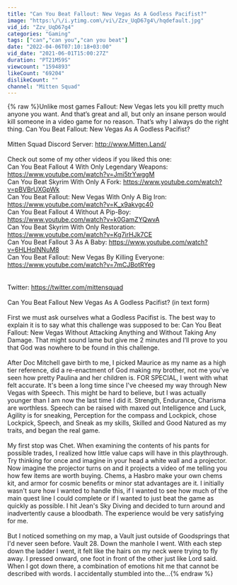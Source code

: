 ```yaml
---
title: "Can You Beat Fallout: New Vegas As A Godless Pacifist?"
image: "https:\/\/i.ytimg.com\/vi\/Zzv_UqD67g4\/hqdefault.jpg"
vid_id: "Zzv_UqD67g4"
categories: "Gaming"
tags: ["can","can you","can you beat"]
date: "2022-04-06T07:10:18+03:00"
vid_date: "2021-06-01T15:00:27Z"
duration: "PT21M59S"
viewcount: "1594893"
likeCount: "69204"
dislikeCount: ""
channel: "Mitten Squad"
---
```

{% raw %}Unlike most games Fallout: New Vegas lets you kill pretty much anyone you want. And that’s great and all, but only an insane person would kill someone in a video game for no reason. That’s why I always do the right thing. Can You Beat Fallout: New Vegas As A Godless Pacifist?<br /><br />Mitten Squad Discord Server: <a rel="nofollow" target="blank" href="http://www.Mitten.Land/">http://www.Mitten.Land/</a><br /><br />Check out some of my other videos if you liked this one:<br />Can You Beat Fallout 4 With Only Legendary Weapons: <a rel="nofollow" target="blank" href="https://www.youtube.com/watch?v=Jmi5trYwggM">https://www.youtube.com/watch?v=Jmi5trYwggM</a><br />Can You Beat Skyrim With Only A Fork: <a rel="nofollow" target="blank" href="https://www.youtube.com/watch?v=pBVBrUXGpWk">https://www.youtube.com/watch?v=pBVBrUXGpWk</a><br />Can You Beat Fallout: New Vegas With Only A Big Iron: <a rel="nofollow" target="blank" href="https://www.youtube.com/watch?v=K_x9akvgc40">https://www.youtube.com/watch?v=K_x9akvgc40</a><br />Can You Beat Fallout 4 Without A Pip-Boy: <a rel="nofollow" target="blank" href="https://www.youtube.com/watch?v=k0GamZYQwvA">https://www.youtube.com/watch?v=k0GamZYQwvA</a><br />Can You Beat Skyrim With Only Restoration: <a rel="nofollow" target="blank" href="https://www.youtube.com/watch?v=Kg7irHJk7CE">https://www.youtube.com/watch?v=Kg7irHJk7CE</a><br />Can You Beat Fallout 3 As A Baby: <a rel="nofollow" target="blank" href="https://www.youtube.com/watch?v=6HLHqINNuM8">https://www.youtube.com/watch?v=6HLHqINNuM8</a><br />Can You Beat Fallout: New Vegas By Killing Everyone: <a rel="nofollow" target="blank" href="https://www.youtube.com/watch?v=7mCJBotRYeg">https://www.youtube.com/watch?v=7mCJBotRYeg</a><br /><br /><br />Twitter: <a rel="nofollow" target="blank" href="https://twitter.com/mittensquad">https://twitter.com/mittensquad</a><br /><br />Can You Beat Fallout New Vegas As A Godless Pacifist? (in text form)<br /><br />First we must ask ourselves what a Godless Pacifist is. The best way to explain it is to say what this challenge was supposed to be: Can You Beat Fallout: New Vegas Without Attacking Anything and Without Taking Any Damage. That might sound lame but give me 2 minutes and I’ll prove to you that God was nowhere to be found in this challenge.<br /><br />After Doc Mitchell gave birth to me, I picked Maurice as my name as a high tier reference, did a re-enactment of God making my brother, not me you've seen how pretty Paulina and her children is. FOR SPECIAL, I went with what felt accurate. It's been a long time since I've cheesed my way through New Vegas with  Speech. This might be hard to believe, but I was actually younger than I am now the last time I did it. Strength, Endurance, Charisma are worthless. Speech can be raised with maxed out Intelligence and Luck, Agility is for sneaking, Perception for the compass and Lockpick, chose Lockpick, Speech, and Sneak as my skills, Skilled and Good Natured as my traits, and began the real game. <br /><br />My first stop was Chet. When examining the contents of his pants for possible trades, I realized how little value caps will have in this playthrough. Try thinking for once and imagine in your head a white wall and a projector. Now imagine the projector turns on and it projects a video of me telling you how few items are worth buying. Chems, a Hasbro make your own chems kit, and armor for cosmic benefits or minor stat advantages are it. I initially wasn't sure how I wanted to handle this, if I wanted to see how much of the main quest line I could complete or if I wanted to just beat the game as quickly as possible. I hit Jean's Sky Diving and decided to turn around and inadvertently cause a bloodbath. The experience would be very satisfying for me. <br /><br />But I noticed something on my map, a Vault just outside of Goodsprings that I'd never seen before. Vault 28. Down the manhole I went. With each step down the ladder I went, it felt like the hairs on my neck were trying to fly away. I pressed onward, one foot in front of the other just like Lord said. When I got down there, a combination of emotions hit me that cannot be described with words. I accidentally stumbled into the...{% endraw %}
